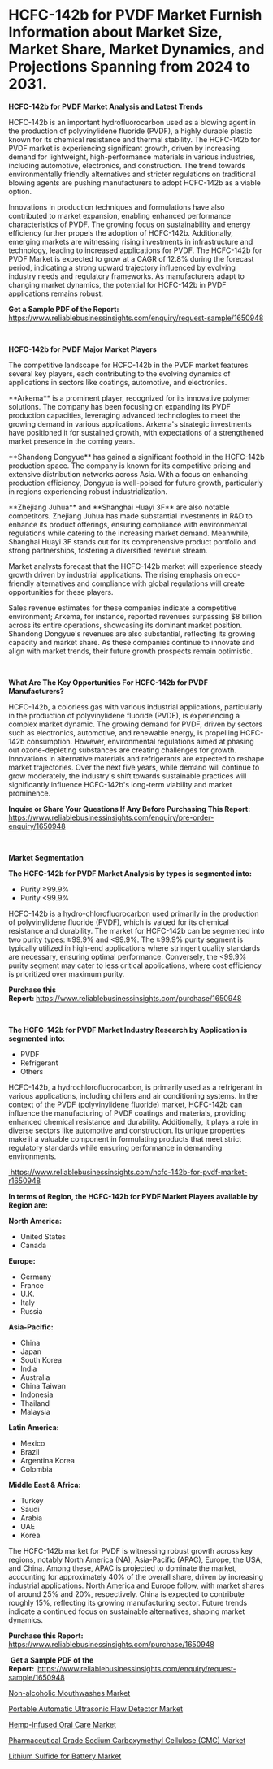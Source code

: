 <p><h1>HCFC-142b for PVDF Market Furnish Information about Market Size, Market Share, Market Dynamics, and Projections Spanning from 2024 to 2031.</h1></p><p><strong>HCFC-142b for PVDF Market Analysis and Latest Trends</strong></p>
<p><p>HCFC-142b is an important hydrofluorocarbon used as a blowing agent in the production of polyvinylidene fluoride (PVDF), a highly durable plastic known for its chemical resistance and thermal stability. The HCFC-142b for PVDF market is experiencing significant growth, driven by increasing demand for lightweight, high-performance materials in various industries, including automotive, electronics, and construction. The trend towards environmentally friendly alternatives and stricter regulations on traditional blowing agents are pushing manufacturers to adopt HCFC-142b as a viable option.</p><p>Innovations in production techniques and formulations have also contributed to market expansion, enabling enhanced performance characteristics of PVDF. The growing focus on sustainability and energy efficiency further propels the adoption of HCFC-142b. Additionally, emerging markets are witnessing rising investments in infrastructure and technology, leading to increased applications for PVDF. The HCFC-142b for PVDF Market is expected to grow at a CAGR of 12.8% during the forecast period, indicating a strong upward trajectory influenced by evolving industry needs and regulatory frameworks. As manufacturers adapt to changing market dynamics, the potential for HCFC-142b in PVDF applications remains robust.</p></p>
<p><strong>Get a Sample PDF of the Report:&nbsp;</strong> <a href="https://www.reliablebusinessinsights.com/enquiry/request-sample/1650948?utm_campaign=57&utm_medium=2&utm_source=Github&utm_content=ia&utm_term=08122024&utm_id=hcfc-142b-for-pvdf">https://www.reliablebusinessinsights.com/enquiry/request-sample/1650948</a></p>
<p>&nbsp;</p>
<p><strong>HCFC-142b for PVDF Major Market Players</strong></p>
<p><p>The competitive landscape for HCFC-142b in the PVDF market features several key players, each contributing to the evolving dynamics of applications in sectors like coatings, automotive, and electronics.</p><p>**Arkema** is a prominent player, recognized for its innovative polymer solutions. The company has been focusing on expanding its PVDF production capacities, leveraging advanced technologies to meet the growing demand in various applications. Arkema's strategic investments have positioned it for sustained growth, with expectations of a strengthened market presence in the coming years.</p><p>**Shandong Dongyue** has gained a significant foothold in the HCFC-142b production space. The company is known for its competitive pricing and extensive distribution networks across Asia. With a focus on enhancing production efficiency, Dongyue is well-poised for future growth, particularly in regions experiencing robust industrialization.</p><p>**Zhejiang Juhua** and **Shanghai Huayi 3F** are also notable competitors. Zhejiang Juhua has made substantial investments in R&D to enhance its product offerings, ensuring compliance with environmental regulations while catering to the increasing market demand. Meanwhile, Shanghai Huayi 3F stands out for its comprehensive product portfolio and strong partnerships, fostering a diversified revenue stream.</p><p>Market analysts forecast that the HCFC-142b market will experience steady growth driven by industrial applications. The rising emphasis on eco-friendly alternatives and compliance with global regulations will create opportunities for these players. </p><p>Sales revenue estimates for these companies indicate a competitive environment; Arkema, for instance, reported revenues surpassing $8 billion across its entire operations, showcasing its dominant market position. Shandong Dongyue's revenues are also substantial, reflecting its growing capacity and market share. As these companies continue to innovate and align with market trends, their future growth prospects remain optimistic.</p></p>
<p>&nbsp;</p>
<p><strong>What Are The Key Opportunities For HCFC-142b for PVDF Manufacturers?</strong></p>
<p><p>HCFC-142b, a colorless gas with various industrial applications, particularly in the production of polyvinylidene fluoride (PVDF), is experiencing a complex market dynamic. The growing demand for PVDF, driven by sectors such as electronics, automotive, and renewable energy, is propelling HCFC-142b consumption. However, environmental regulations aimed at phasing out ozone-depleting substances are creating challenges for growth. Innovations in alternative materials and refrigerants are expected to reshape market trajectories. Over the next five years, while demand will continue to grow moderately, the industry's shift towards sustainable practices will significantly influence HCFC-142b's long-term viability and market prominence.</p></p>
<p><strong>Inquire or Share Your Questions If Any Before Purchasing This Report:</strong> <a href="https://www.reliablebusinessinsights.com/enquiry/pre-order-enquiry/1650948?utm_campaign=57&utm_medium=2&utm_source=Github&utm_content=ia&utm_term=08122024&utm_id=hcfc-142b-for-pvdf">https://www.reliablebusinessinsights.com/enquiry/pre-order-enquiry/1650948</a></p>
<p>&nbsp;</p>
<p><strong>Market Segmentation</strong></p>
<p><strong>The HCFC-142b for PVDF Market Analysis by types is segmented into:</strong></p>
<p><ul><li>Purity ≥99.9%</li><li>Purity <99.9%</li></ul></p>
<p><p>HCFC-142b is a hydro-chlorofluorocarbon used primarily in the production of polyvinylidene fluoride (PVDF), which is valued for its chemical resistance and durability. The market for HCFC-142b can be segmented into two purity types: ≥99.9% and <99.9%. The ≥99.9% purity segment is typically utilized in high-end applications where stringent quality standards are necessary, ensuring optimal performance. Conversely, the <99.9% purity segment may cater to less critical applications, where cost efficiency is prioritized over maximum purity.</p></p>
<p><strong>Purchase this Report:&nbsp;</strong><a href="https://www.reliablebusinessinsights.com/purchase/1650948?utm_campaign=57&utm_medium=2&utm_source=Github&utm_content=ia&utm_term=08122024&utm_id=hcfc-142b-for-pvdf">https://www.reliablebusinessinsights.com/purchase/1650948</a></p>
<p>&nbsp;</p>
<p><strong>The HCFC-142b for PVDF Market Industry Research by Application is segmented into:</strong></p>
<p><ul><li>PVDF</li><li>Refrigerant</li><li>Others</li></ul></p>
<p><p>HCFC-142b, a hydrochlorofluorocarbon, is primarily used as a refrigerant in various applications, including chillers and air conditioning systems. In the context of the PVDF (polyvinylidene fluoride) market, HCFC-142b can influence the manufacturing of PVDF coatings and materials, providing enhanced chemical resistance and durability. Additionally, it plays a role in diverse sectors like automotive and construction. Its unique properties make it a valuable component in formulating products that meet strict regulatory standards while ensuring performance in demanding environments.</p></p>
<p><a href="https://www.reliablebusinessinsights.com/hcfc-142b-for-pvdf-market-r1650948?utm_campaign=57&utm_medium=2&utm_source=Github&utm_content=ia&utm_term=08122024&utm_id=hcfc-142b-for-pvdf">&nbsp;https://www.reliablebusinessinsights.com/hcfc-142b-for-pvdf-market-r1650948</a></p>
<p><strong>In terms of Region, the HCFC-142b for PVDF Market Players available by Region are:</strong></p>
<p>
    <p> <strong> North America: </strong>
        <ul>
            <li>United States</li>
            <li>Canada</li>
        </ul>
        </p> 
    <p> <strong> Europe: </strong>
        <ul>
            <li>Germany</li>
            <li>France</li>
            <li>U.K.</li>
            <li>Italy</li>
            <li>Russia</li>
        </ul>
        </p> 
    <p> <strong> Asia-Pacific: </strong>
        <ul>
            <li>China</li>
            <li>Japan</li>
            <li>South Korea</li>
            <li>India</li>
            <li>Australia</li>
            <li>China Taiwan</li>
            <li>Indonesia</li>
            <li>Thailand</li>
            <li>Malaysia</li>
        </ul>
        </p> 
    <p> <strong> Latin America: </strong>
        <ul>
            <li>Mexico</li>
            <li>Brazil</li>
            <li>Argentina Korea</li>
            <li>Colombia</li>
        </ul>
        </p> 
    <p> <strong> Middle East & Africa: </strong>
        <ul>
            <li>Turkey</li>
            <li>Saudi</li>
            <li>Arabia</li>
            <li>UAE</li>
            <li>Korea</li>
        </ul>
    </p>
    </p>
<p><p>The HCFC-142b market for PVDF is witnessing robust growth across key regions, notably North America (NA), Asia-Pacific (APAC), Europe, the USA, and China. Among these, APAC is projected to dominate the market, accounting for approximately 40% of the overall share, driven by increasing industrial applications. North America and Europe follow, with market shares of around 25% and 20%, respectively. China is expected to contribute roughly 15%, reflecting its growing manufacturing sector. Future trends indicate a continued focus on sustainable alternatives, shaping market dynamics.</p></p>
<p><strong>Purchase this Report: </strong><a href="https://www.reliablebusinessinsights.com/purchase/1650948?utm_campaign=57&utm_medium=2&utm_source=Github&utm_content=ia&utm_term=08122024&utm_id=hcfc-142b-for-pvdf">https://www.reliablebusinessinsights.com/purchase/1650948</a></p>
<p>&nbsp;<strong>Get a Sample PDF of the Report:&nbsp;&nbsp;</strong><a href="https://www.reliablebusinessinsights.com/enquiry/request-sample/1650948?utm_campaign=57&utm_medium=2&utm_source=Github&utm_content=ia&utm_term=08122024&utm_id=hcfc-142b-for-pvdf">https://www.reliablebusinessinsights.com/enquiry/request-sample/1650948</a></p>
<p><strong></strong></p>
<p><p><a href="https://github.com/gullattedenna/Market-Research-Report-List-1/blob/main/non-alcoholic-mouthwashes-market.md?utm_campaign=57&utm_medium=2&utm_source=Github&utm_content=ia&utm_term=08122024&utm_id=hcfc-142b-for-pvdf">Non-alcoholic Mouthwashes Market</a></p><p><a href="https://www.linkedin.com/pulse/market-insights-portable-automatic-ultrasonic-flaw-detectormarket-rkvvc?utm_campaign=57&utm_medium=2&utm_source=Github&utm_content=ia&utm_term=08122024&utm_id=hcfc-142b-for-pvdf">Portable Automatic Ultrasonic Flaw Detector Market</a></p><p><a href="https://www.linkedin.com/pulse/hemp-infused-oral-care-market-analysis-report-competitive-qurof?utm_campaign=57&utm_medium=2&utm_source=Github&utm_content=ia&utm_term=08122024&utm_id=hcfc-142b-for-pvdf">Hemp-Infused Oral Care Market</a></p><p><a href="https://www.linkedin.com/pulse/compreh-proposis-fbaif?utm_campaign=57&utm_medium=2&utm_source=Github&utm_content=ia&utm_term=08122024&utm_id=hcfc-142b-for-pvdf">Pharmaceutical Grade Sodium Carboxymethyl Cellulose (CMC) Market</a></p><p><a href="https://github.com/ilonaenterline65/Market-Research-Report-List-1/blob/main/lithium-sulfide-for-battery-market.md?utm_campaign=57&utm_medium=2&utm_source=Github&utm_content=ia&utm_term=08122024&utm_id=hcfc-142b-for-pvdf">Lithium Sulfide for Battery Market</a></p></p>